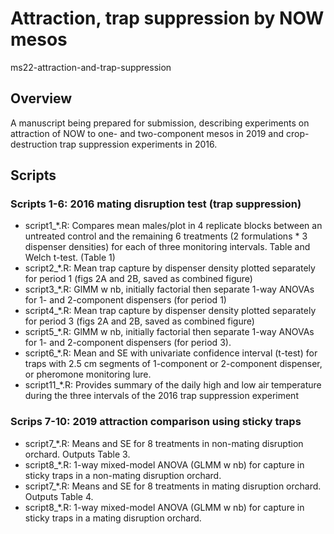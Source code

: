 # Attraction, trap suppression by NOW mesos

ms22-attraction-and-trap-suppression

## Overview

A manuscript being prepared for submission, describing experiments on 
attraction of NOW to one- and two-component mesos in 2019 and crop-destruction 
trap suppression experiments in 2016. 

## Scripts

### Scripts 1-6: 2016 mating disruption test (trap suppression)
 - script1_*.R: Compares mean males/plot in 4 replicate blocks between
 an untreated control and the remaining 6 treatments (2 formulations * 3 
 dispenser densities) for each of three monitoring intervals. Table and 
 Welch t-test. (Table 1)
 - script2_*.R: Mean trap capture by dispenser density plotted separately
 for period 1 (figs 2A and 2B, saved as combined figure)
 - script3_*.R: GlMM w nb, initially factorial then separate 1-way ANOVAs
 for 1- and 2-component dispensers (for period 1)
 - script4_*.R: Mean trap capture by dispenser density plotted separately
 for period 3 (figs 2A and 2B, saved as combined figure)
 - script5_*.R: GlMM w nb, initially factorial then separate 1-way ANOVAs
 for 1- and 2-component dispensers (for period 3).
 - script6_*.R: Mean and SE with univariate confidence interval (t-test)
 for traps with 2.5 cm segments of 1-component or 2-component dispenser,
 or pheromone monitoring lure.
 - script11_*.R: Provides summary of the daily high and low air temperature
 during the three intervals of the 2016 trap suppression experiment
 
### Scrips 7-10: 2019 attraction comparison using sticky traps
 - script7_*.R: Means and SE for 8 treatments in non-mating disruption orchard. 
 Outputs Table 3.
 - script8_*.R: 1-way mixed-model ANOVA (GLMM w nb) for capture in sticky traps
 in a non-mating disruption orchard.
 - script7_*.R: Means and SE for 8 treatments in mating disruption orchard. 
 Outputs Table 4.
 - script8_*.R: 1-way mixed-model ANOVA (GLMM w nb) for capture in sticky traps
 in a mating disruption orchard.
 
